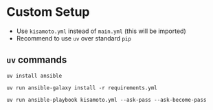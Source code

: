 # Custom Setup

- Use `kisamoto.yml` instead of `main.yml` (this will be imported)
- Recommend to use `uv` over standard `pip`

## `uv` commands

```
uv install ansible

uv run ansible-galaxy install -r requirements.yml

uv run ansible-playbook kisamoto.yml --ask-pass --ask-become-pass
```
